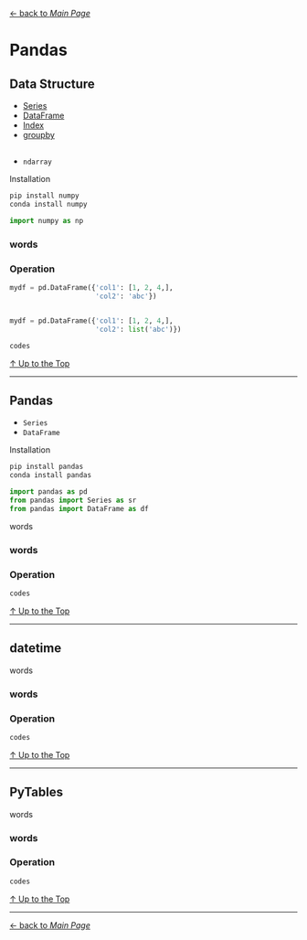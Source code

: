 [← back to *Main Page*](https://github.com/dawkiny/Python3/blob/master/PythonDataManipulation.md)


# Pandas

## Data Structure

* [Series](#numpy)
* [DataFrame](#pandas)  
* [Index](#pandas)  
* [groupby](#pandas)  
##

* ```ndarray```  


Installation
```sh
pip install numpy
conda install numpy
```

```python
import numpy as np
```

### words

### Operation
 
```python
mydf = pd.DataFrame({'col1': [1, 2, 4,],
                     'col2': 'abc'})


mydf = pd.DataFrame({'col1': [1, 2, 4,],
                     'col2': list('abc')})

```

```python
codes
```



[↑ Up to the Top](#python-data-manipulation)

---
## Pandas

* ```Series```  
* ```DataFrame```  

Installation
```sh
pip install pandas
conda install pandas
```

```python
import pandas as pd
from pandas import Series as sr
from pandas import DataFrame as df
```

words

### words

### Operation
 
```python
codes
```



[↑ Up to the Top](#python-data-manipulation)

---
## datetime
words

### words

### Operation
 
```python
codes
```



[↑ Up to the Top](#python-data-manipulation)

---
## PyTables
words

### words

### Operation
 
```python
codes
```



[↑ Up to the Top](#python-data-manipulation)





---
[← back to *Main Page*](https://github.com/dawkiny/Python3/blob/master/PythonProgramming.md)
